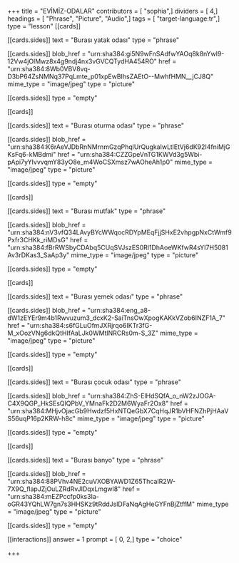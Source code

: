 +++
title = "EVİMİZ-ODALAR"
contributors = [ "sophia",]
dividers = [ 4,]
headings = [ "Phrase", "Picture", "Audio",]
tags = [ "target-language:tr",]
type = "lesson"
[[cards]]

[[cards.sides]]
text = "Burası yatak odası"
type = "phrase"

[[cards.sides]]
blob_href = "urn:sha384:gi5N9wFnSAdfwYAOq8k8nYwl9-12Vw4jOlMwz8x4g9ndj4nx3vGVCQTydHA454RO"
href = "urn:sha384:8Wb0VBV8vq-D3bP64ZsNMNq37PqLmte_p01xpEwBIhsZAEtO--MwhfHMN__jCJ8Q"
mime_type = "image/jpeg"
type = "picture"

[[cards.sides]]
type = "empty"

[[cards]]

[[cards.sides]]
text = "Burası oturma odası"
type = "phrase"

[[cards.sides]]
blob_href = "urn:sha384:K6rAeVJDbRnNMrnmGzqPhqlUrQugkaIwLtlEtVj6dK92I4fniMjGKsFq6-kMBdmi"
href = "urn:sha384:CZZGpeVnTG1KWVd3g5Wbi-pApi7yYIvvvqmY83yO8e_m4WoCSXmsz7wAOheAh1p0"
mime_type = "image/jpeg"
type = "picture"

[[cards.sides]]
type = "empty"

[[cards]]

[[cards.sides]]
text = "Burası mutfak"
type = "phrase"

[[cards.sides]]
blob_href = "urn:sha384:nV3vfQ34LAvyBYcWWqocRDYpMEqFjjSHxE2vhpgpNxCtWmf9Pxfr3CHKk_riMDsG"
href = "urn:sha384:fBrRWSbyCDAbq5CUqSVJszES0Rl1DhAoeWKfwR4sYI7H5081Av3rDKas3_SaAp3y"
mime_type = "image/jpeg"
type = "picture"

[[cards.sides]]
type = "empty"

[[cards]]

[[cards.sides]]
text = "Burası yemek odası"
type = "phrase"

[[cards.sides]]
blob_href = "urn:sha384:eng_a8-dW1zEYEr9m4b1Rwvuzum3_dcxK2-SaiTnsOwXpogKAKkVZob6INZF1A_7"
href = "urn:sha384:s6fGLuOfmJXRjrqo6IKTr3fG-M_xOozVNg6dkQtHIfAaLJk0WMtlNRCRs0m-S_3Z"
mime_type = "image/jpeg"
type = "picture"

[[cards.sides]]
type = "empty"

[[cards]]

[[cards.sides]]
text = "Burası çocuk odası"
type = "phrase"

[[cards.sides]]
blob_href = "urn:sha384:ZhS-ElHdSQfA_o_nW2zJOGA-C4X9QGP_HkSEsQlQPbV_YMnaFk2D2M6WyaFr2Ox8"
href = "urn:sha384:MHjvOjacGb9Hwdzf5HxNTQeGbX7CqHqJR1bVHFNZhPjHAaVS56uqP16p2KRW-h8c"
mime_type = "image/jpeg"
type = "picture"

[[cards.sides]]
type = "empty"

[[cards]]

[[cards.sides]]
text = "Burası banyo"
type = "phrase"

[[cards.sides]]
blob_href = "urn:sha384:88PVhv4NE2cuVXOBYAWD1Z65ThcaIR2W-7X9Q_flapJZjOuLZRdRvJIDqxLmgwl8"
href = "urn:sha384:mEZPccfp0ks3Ia-oGR43YQhLW7gn7s3HHSKz9tRddJslDFaNqAgHeGYFnBjZtffM"
mime_type = "image/jpeg"
type = "picture"

[[cards.sides]]
type = "empty"

[[interactions]]
answer = 1
prompt = [ 0, 2,]
type = "choice"

+++
